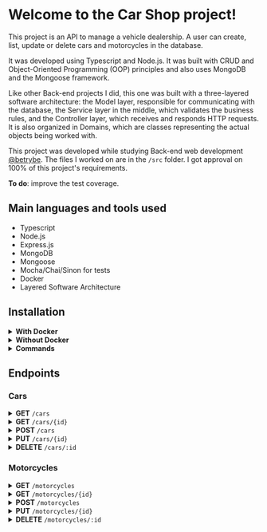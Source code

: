 # Welcome to the Car Shop project!

This project is an API to manage a vehicle dealership. A user can create, list, update or delete cars and motorcycles in the database.

It was developed using Typescript and Node.js. It was built with CRUD and Object-Oriented Programming (OOP) principles and also uses MongoDB and the Mongoose framework.

Like other Back-end projects I did, this one was built with a three-layered software architecture: the Model layer, responsible for communicating with the database, the Service layer in the middle, which validates the business rules, and the Controller layer, which receives and responds HTTP requests. It is also organized in Domains, which are classes representing the actual objects being worked with.

This project was developed while studying Back-end web development [@betrybe](https://github.com/betrybe). The files I worked on are in the ```/src``` folder. I got approval on 100% of this project's requirements.

**To do**: improve the test coverage.

## Main languages and tools used

- Typescript
- Node.js
- Express.js
- MongoDB
- Mongoose
- Mocha/Chai/Sinon for tests
- Docker
- Layered Software Architecture

## Installation

<details>
<summary><strong>With Docker</strong></summary>

- Start the `car_shop` and `car_shop_db` containers with the `docker-compose up -d` command
- Access the `car_shop` container terminal with `docker exec -it car_shop bash`
- In the terminal, install the dependencies with `npm install`
- **All other node commands must be run inside the container**

</details>

<details>
<summary><strong>Without Docker</strong></summary>

- Install the dependencies with ``` npm install ``` (requires node on version 16)
- Configure a `.env` file based on the `.env.example` avaliable.

</details>

<details>
<summary><strong>Commands</strong></summary>

- Run the app with `npm run dev`
- Use `npm run test:mocha` to run the tests I made
- Run `npm run test:coverage` to check the test coverage

</details>

## Endpoints

### Cars

<details>
<summary><strong>GET</strong> <code>/cars</code></summary>
<br />
Returns a list of all cars in the database.

Example:

```json
[
    {
      "id": "634852326b35b59438fbea2f",
      "model": "Marea",
      "year": 2002,
      "color": "Black",
      "status": true,
      "buyValue": 15.99,
      "doorsQty": 4,
      "seatsQty": 5
    },
    {
      "id": "634852326b35b59438fbea31",
      "model": "Tempra",
      "year": 1995,
      "color": "Black",
      "buyValue": 39,
      "doorsQty": 2,
      "seatsQty": 5
    }
  ]
```

</details>

<details>
<summary><strong>GET</strong> <code>/cars/{id}</code></summary>

<br />

- Returns the car with the specified id.

- Example:

```json
    {
      "id": "634852326b35b59438fbea31",
      "model": "Tempra",
      "year": 1995,
      "color": "Black",
      "buyValue": 39,
      "doorsQty": 2,
      "seatsQty": 5
    }
```

Returns a 404 status code if the car with the specified id does not exist, or 422 if the mongo id is invalid.

</details>

<details>
<summary><strong>POST</strong> <code>/cars</code></summary>
<br />
Adds a new car to the database, returns the added car with its generated id.

Example request body:

```json
{
  "model": "Marea",
  "year": 2002,
  "color": "Black",
  "status": true,
  "buyValue": 15.990,
  "doorsQty": 4,
  "seatsQty": 5
}
```

</details>

<details>
<summary><strong>PUT</strong> <code>/cars/{id}</code></summary>
<br />
Updates the car with the specified id, returns the updated car.

Example request body:

```json
{
  "model": "Marea",
  "year": 1992,
  "color": "Red",
  "status": true,
  "buyValue": 12.000,
  "doorsQty": 2,
  "seatsQty": 5
}
```

Returns a 404 status code if the car with the specified id does not exist, or 422 if the mongo id is invalid.
</details>

<details>
<summary><strong>DELETE</strong> <code>/cars/:id</code></summary>
<br />
Deletes the car with the given id and returns a 204 status code. Returns a 404 error if the car is not found or 422 if the mongo id is invalid.
<br />
</details>

### Motorcycles

<details>
<summary><strong>GET</strong> <code>/motorcycles</code></summary>
<br />
Returns a list of all motorcycles in the database.

Example:

```json
  [
    {
      "id": "634852326b35b59438fbea2f",
      "model": "Honda Cb 600f Hornet",
      "year": 2005,
      "color": "Yellow",
      "status": true,
      "buyValue": 30.000,
      "category": "Street",
      "engineCapacity": 600
    },
    {
      "id": "634852326b35b59438fbea31",
      "model": "Honda Cbr 1000rr",
      "year": 2011,
      "color": "Orange",
      "status": true,
      "buyValue": 59.900,
      "category": "Street",
      "engineCapacity": 1000
    }
  ]
```

</details>

<details>
<summary><strong>GET</strong> <code>/motorcycles/{id}</code></summary>

<br />

- Returns the motorcycle with the specified id.

- Example:

```json
  {
    "id": "634852326b35b59438fbea31",
    "model": "Honda Cbr 1000rr",
    "year": 2011,
    "color": "Orange",
    "status": true,
    "buyValue": 59.900,
    "category": "Street",
    "engineCapacity": 1000
  }
```

Returns a 404 status code if the motorcycle with the specified id does not exist, or 422 if the mongo id is invalid.

</details>

<details>
<summary><strong>POST</strong> <code>/motorcycles</code></summary>
<br />
Adds a new motorcycle to the database, returns the added motorcycle with its generated id.

Example request body:

```json
{
  "model": "Honda Cb 600f Hornet",
  "year": 2005,
  "color": "Yellow",
  "status": true,
  "buyValue": 30.000,
  "category": "Street",
  "engineCapacity": 600
}
```

</details>

<details>
<summary><strong>PUT</strong> <code>/motorcycles/{id}</code></summary>
<br />
Updates the motorcycle with the specified id, returns the updated motorcycle.

Example request body:

```json
{
  "model": "Honda Cb 600f Hornet",
  "year": 2014,
  "color": "Red",
  "status": true,
  "buyValue": 45.000,
  "category": "Street",
  "engineCapacity": 600
}
```

Returns a 404 status code if the motorcycle with the specified id does not exist, or 422 if the mongo id is invalid.
</details>

<details>
<summary><strong>DELETE</strong> <code>/motorcycles/:id</code></summary>
<br />
Deletes the motorcycle with the given id and returns a 204 status code. Returns a 404 error if the motorcycle is not found or 422 if the mongo id is invalid.
<br />
</details>
